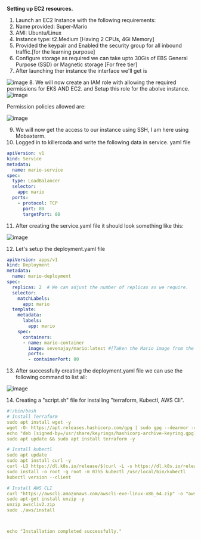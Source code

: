 **Setting up EC2 resources.**

1. Launch an EC2 Instance with the following requirements:
2. Name provided: Super-Mario
3. AMI: Ubuntu/Linux
4. Instance type: t2.Medium [Having 2 CPUs, 4Gi Memory]
5. Provided the keypair and Enabled the security group for all inbound traffic.[for the learning purpose]
6. Configure storage as required we can take upto 30Gis of EBS General Purpose (SSD) or Magnetic storage [For free tier]
7. After launching ther instance the interface we'll get is

 ![image](https://github.com/user-attachments/assets/07fcf06a-2cad-449b-9cc9-fda93380e258)
8. We will now create an IAM role with allowing the required permissions for EKS AND EC2. and Setup this role for the abolve instance.
![image](https://github.com/user-attachments/assets/ef507645-6867-4314-8973-a0af9ebbead3)

Permission policies allowed are:

![image](https://github.com/user-attachments/assets/45464874-7929-49af-83ba-2d43a2fd8c99)

9. We will now get the access to our instance using SSH, I am here using Mobaxterm.
10. Logged in to killercoda and write the following data in service. yaml file

```yaml
apiVersion: v1
kind: Service
metadata:
  name: mario-service
spec:
  type: LoadBalancer
  selector:
    app: mario
  ports:
    - protocol: TCP
      port: 80
      targetPort: 80
```
11. After creating the service.yaml file it should look something like this:

![image](https://github.com/user-attachments/assets/bba727ad-76df-49bb-91cc-99760c11ec59)

12. Let's setup the deployment.yaml file

```yaml
apiVersion: apps/v1
kind: Deployment
metadata:
  name: mario-deployment
spec:
  replicas: 2  # We can adjust the number of replicas as we require.
  selector:
    matchLabels:
      app: mario
  template:
    metadata:
      labels:
        app: mario
    spec:
      containers:
      - name: mario-container
        image: sevenajay/mario:latest #[Taken the Mario image from the public repositary]
        ports:
        - containerPort: 80
```
13. After successfully creating the deployment.yaml file we can use the following command to list all:

![image](https://github.com/user-attachments/assets/8e6bfc60-1e68-4ef8-8ef4-46796ab10893)

14. Creating a "script.sh" file for installing "terraform, Kubectl, AWS Cli".

```yaml
#!/bin/bash
# Install Terraform
sudo apt install wget -y
wget -O- https://apt.releases.hashicorp.com/gpg | sudo gpg --dearmor -o /usr/share/keyrings/hashicorp-archive-keyring.gpg
echo "deb [signed-by=/usr/share/keyrings/hashicorp-archive-keyring.gpg] https://apt.releases.hashicorp.com $(lsb_release -cs) main" | sudo tee /etc/apt/sources.list.d/hashicorp.list
sudo apt update && sudo apt install terraform -y

# Install kubectl
sudo apt update
sudo apt install curl -y
curl -LO https://dl.k8s.io/release/$(curl -L -s https://dl.k8s.io/release/stable.txt)/bin/linux/amd64/kubectl
sudo install -o root -g root -m 0755 kubectl /usr/local/bin/kubectl
kubectl version --client

# Install AWS CLI 
curl "https://awscli.amazonaws.com/awscli-exe-linux-x86_64.zip" -o "awscliv2.zip"
sudo apt-get install unzip -y
unzip awscliv2.zip
sudo ./aws/install



echo "Installation completed successfully."

```




